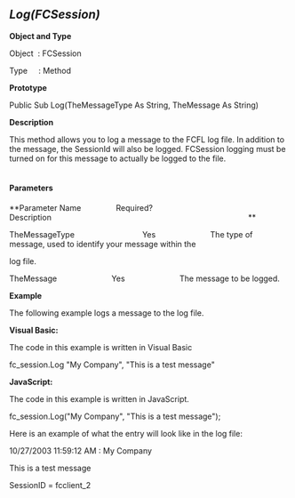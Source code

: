 _Log(FCSession)_
----------------

**Object and Type**

Object  : FCSession

Type     : Method

**Prototype**

Public Sub Log(TheMessageType As String, TheMessage As String)

**Description**

This method allows you to log a message to the FCFL log file. In addition to the message, the SessionId will also be logged. FCSession logging must be turned on for this message to actually be logged to the file.                                                         

#### Parameters
**Parameter Name                Required?             Description                                                                                          **

TheMessageType                               Yes                         The type of message, used to identify your message within the

log file.

TheMessage                         Yes                         The message to be logged.

**Example**

The following example logs a message to the log file.

**Visual Basic:**

The code in this example is written in Visual Basic

fc_session.Log "My Company", "This is a test message"

**JavaScript:**

The code in this example is written in JavaScript.

fc_session.Log("My Company", "This is a test message");

Here is an example of what the entry will look like in the log file:

10/27/2003 11:59:12 AM : My Company

This is a test message

SessionID = fcclient_2